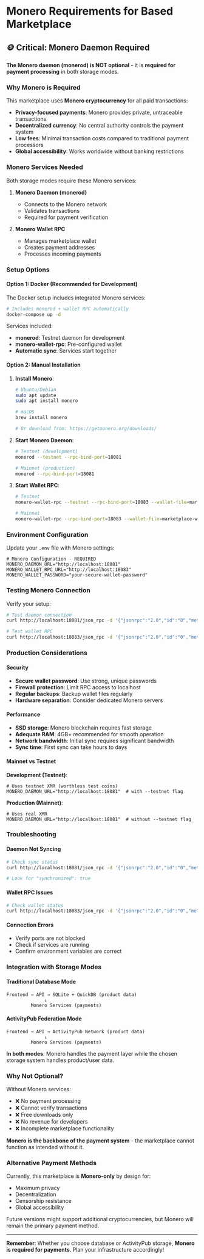 # Monero Requirements for Based Marketplace

## 🪙 Critical: Monero Daemon Required

**The Monero daemon (monerod) is NOT optional** - it is **required for payment processing** in both storage modes.

### Why Monero is Required

This marketplace uses **Monero cryptocurrency** for all paid transactions:
- **Privacy-focused payments**: Monero provides private, untraceable transactions
- **Decentralized currency**: No central authority controls the payment system
- **Low fees**: Minimal transaction costs compared to traditional payment processors
- **Global accessibility**: Works worldwide without banking restrictions

### Monero Services Needed

Both storage modes require these Monero services:

1. **Monero Daemon (monerod)**
   - Connects to the Monero network
   - Validates transactions
   - Required for payment verification

2. **Monero Wallet RPC**
   - Manages marketplace wallet
   - Creates payment addresses
   - Processes incoming payments

### Setup Options

#### Option 1: Docker (Recommended for Development)
The Docker setup includes integrated Monero services:

```bash
# Includes monerod + wallet RPC automatically
docker-compose up -d
```

Services included:
- **monerod**: Testnet daemon for development
- **monero-wallet-rpc**: Pre-configured wallet
- **Automatic sync**: Services start together

#### Option 2: Manual Installation

1. **Install Monero**:
   ```bash
   # Ubuntu/Debian
   sudo apt update
   sudo apt install monero
   
   # macOS
   brew install monero
   
   # Or download from: https://getmonero.org/downloads/
   ```

2. **Start Monero Daemon**:
   ```bash
   # Testnet (development)
   monerod --testnet --rpc-bind-port=18081
   
   # Mainnet (production)
   monerod --rpc-bind-port=18081
   ```

3. **Start Wallet RPC**:
   ```bash
   # Testnet
   monero-wallet-rpc --testnet --rpc-bind-port=18083 --wallet-file=marketplace-wallet
   
   # Mainnet
   monero-wallet-rpc --rpc-bind-port=18083 --wallet-file=marketplace-wallet
   ```

### Environment Configuration

Update your `.env` file with Monero settings:

```env
# Monero Configuration - REQUIRED
MONERO_DAEMON_URL="http://localhost:18081"
MONERO_WALLET_RPC_URL="http://localhost:18083"
MONERO_WALLET_PASSWORD="your-secure-wallet-password"
```

### Testing Monero Connection

Verify your setup:

```bash
# Test daemon connection
curl http://localhost:18081/json_rpc -d '{"jsonrpc":"2.0","id":"0","method":"get_info"}' -H 'Content-Type: application/json'

# Test wallet RPC
curl http://localhost:18083/json_rpc -d '{"jsonrpc":"2.0","id":"0","method":"get_address"}' -H 'Content-Type: application/json'
```

### Production Considerations

#### Security
- **Secure wallet password**: Use strong, unique passwords
- **Firewall protection**: Limit RPC access to localhost
- **Regular backups**: Backup wallet files regularly
- **Hardware separation**: Consider dedicated Monero servers

#### Performance
- **SSD storage**: Monero blockchain requires fast storage
- **Adequate RAM**: 4GB+ recommended for smooth operation
- **Network bandwidth**: Initial sync requires significant bandwidth
- **Sync time**: First sync can take hours to days

#### Mainnet vs Testnet

**Development (Testnet)**:
```env
# Uses testnet XMR (worthless test coins)
MONERO_DAEMON_URL="http://localhost:18081"  # with --testnet flag
```

**Production (Mainnet)**:
```env
# Uses real XMR
MONERO_DAEMON_URL="http://localhost:18081"  # without --testnet flag
```

### Troubleshooting

#### Daemon Not Syncing
```bash
# Check sync status
curl http://localhost:18081/json_rpc -d '{"jsonrpc":"2.0","id":"0","method":"get_info"}' -H 'Content-Type: application/json'

# Look for "synchronized": true
```

#### Wallet RPC Issues
```bash
# Check wallet status
curl http://localhost:18083/json_rpc -d '{"jsonrpc":"2.0","id":"0","method":"get_balance"}' -H 'Content-Type: application/json'
```

#### Connection Errors
- Verify ports are not blocked
- Check if services are running
- Confirm environment variables are correct

### Integration with Storage Modes

#### Traditional Database Mode
```
Frontend → API → SQLite + QuickDB (product data)
              ↓
         Monero Services (payments)
```

#### ActivityPub Federation Mode
```
Frontend → API → ActivityPub Network (product data)
              ↓
         Monero Services (payments)
```

**In both modes**: Monero handles the payment layer while the chosen storage system handles product/user data.

### Why Not Optional?

Without Monero services:
- ❌ No payment processing
- ❌ Cannot verify transactions
- ❌ Free downloads only
- ❌ No revenue for developers
- ❌ Incomplete marketplace functionality

**Monero is the backbone of the payment system** - the marketplace cannot function as intended without it.

### Alternative Payment Methods

Currently, this marketplace is **Monero-only** by design for:
- Maximum privacy
- Decentralization
- Censorship resistance
- Global accessibility

Future versions might support additional cryptocurrencies, but Monero will remain the primary payment method.

---

**Remember**: Whether you choose database or ActivityPub storage, **Monero is required for payments**. Plan your infrastructure accordingly! 